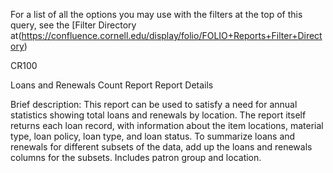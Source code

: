 For a list of all the options you may use with the filters at the top of this query, see the [Filter Directory at(https://confluence.cornell.edu/display/folio/FOLIO+Reports+Filter+Directory)

CR100

Loans and Renewals Count Report
Report Details

Brief description: This report can be used to satisfy a need for annual statistics showing total loans and renewals by location. The report itself returns each loan record, with information about the item locations, material type, loan policy, loan type, and loan status. To summarize loans and renewals for different subsets of the data, add up the loans and renewals columns for the subsets. Includes patron group and location. 
